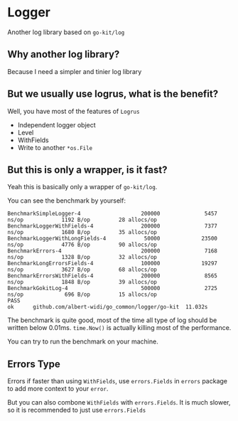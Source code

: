 # Logger

Another log library based on `go-kit/log`

## Why another log library?

Because I need a simpler and tinier log library

## But we usually use logrus, what is the benefit?

Well, you have most of the features of `Logrus`

- Independent logger object
- Level
- WithFields
- Write to another `*os.File`

## But this is only a wrapper, is it fast?

Yeah this is basically only a wrapper of `go-kit/log`.

You can see the benchmark by yourself:
```
BenchmarkSimpleLogger-4                   200000              5457 ns/op            1192 B/op         28 allocs/op
BenchmarkLoggerWithFields-4               200000              7377 ns/op            1680 B/op         35 allocs/op
BenchmarkLoggerWithLongFields-4            50000             23500 ns/op            4776 B/op         90 allocs/op
BenchmarkErrors-4                         200000              7168 ns/op            1328 B/op         32 allocs/op
BenchmarkLongErrorsFields-4               100000             19297 ns/op            3627 B/op         68 allocs/op
BenchmarkErrorsWithFields-4               200000              8565 ns/op            1848 B/op         39 allocs/op
BenchmarkGokitLog-4                       500000              2725 ns/op             696 B/op         15 allocs/op
PASS
ok      github.com/albert-widi/go_common/logger/go-kit  11.032s
```

The benchmark is quite good, most of the time all type of log should be written below 0.01ms. `time.Now()` is actually killing most of the performance.

You can try to run the benchmark on your machine.

## Errors Type

Errors if faster than using `WithFields`, use `errors.Fields` in `errors` package to add more context to your `error`.

But you can also combone `WithFields` with `errors.Fields`. It is much slower, so it is recommended to just use `errors.Fields`


